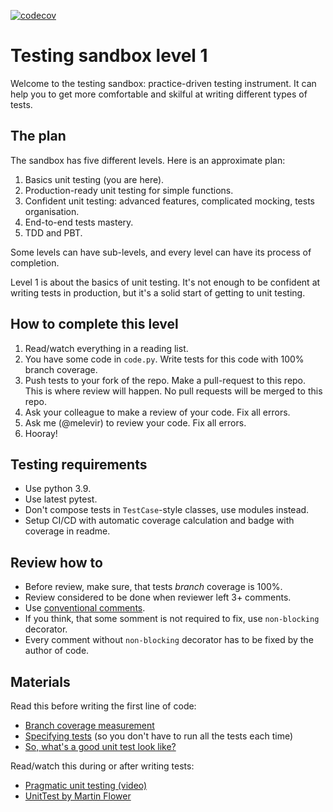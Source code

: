 [![codecov](https://codecov.io/gh/OdintsovTim/level_1/branch/main/graph/badge.svg?token=XJA8IVH4SS)](https://codecov.io/gh/OdintsovTim/level_1)

# Testing sandbox level 1

Welcome to the testing sandbox: practice-driven testing instrument.
It can help you to get more comfortable and skilful at writing different
types of tests.

## The plan

The sandbox has five different levels. Here is an approximate plan:

1. Basics unit testing (you are here).
2. Production-ready unit testing for simple functions.
3. Confident unit testing: advanced features, complicated mocking, tests organisation.
4. End-to-end tests mastery.
5. TDD and PBT.

Some levels can have sub-levels, and every level can have its process of completion.

Level 1 is about the basics of unit testing.
It's not enough to be confident at writing tests in production,
but it's a solid start of getting to unit testing.

## How to complete this level

1. Read/watch everything in a reading list.
2. You have some code in `code.py`. Write tests for this code with 100% branch coverage.
3. Push tests to your fork of the repo. Make a pull-request to this repo. This is where review will happen. 
   No pull requests will be merged to this repo.
3. Ask your colleague to make a review of your code. Fix all errors.
4. Ask me (@melevir) to review your code. Fix all errors.
5. Hooray!

## Testing requirements

- Use python 3.9.
- Use latest pytest.
- Don't compose tests in `TestCase`-style classes, use modules instead.
- Setup CI/CD with automatic coverage calculation and badge with coverage in readme.

## Review how to

- Before review, make sure, that tests *branch* coverage is 100%.
- Review considered to be done when reviewer left 3+ comments.
- Use [conventional comments](https://conventionalcomments.org/).
- If you think, that some somment is not required to fix, use `non-blocking` decorator.
- Every comment without `non-blocking` decorator has to be fixed by the author of code.

## Materials

Read this before writing the first line of code:

- [Branch coverage measurement](https://coverage.readthedocs.io/en/coverage-5.5/branch.html)
- [Specifying tests](https://docs.pytest.org/en/stable/usage.html#specifying-tests-selecting-tests) (so you don't have to run all the tests each time)
- [So, what's a good unit test look like?](https://medium.com/chris-nielsen/so-whats-a-good-unit-test-look-like-71f750333ac0)

Read/watch this during or after writing tests:

- [Pragmatic unit testing (video)](https://www.youtube.com/watch?v=5iJWOPaNZDA)
- [UnitTest by Martin Flower](https://martinfowler.com/bliki/UnitTest.html)
